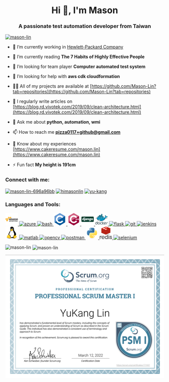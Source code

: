 <h1 align="center">Hi 👋, I'm Mason</h1>
<h3 align="center">A passionate test automation developer from Taiwan</h3>

<!-- <p align="left"> <img src="https://komarev.com/ghpvc/?username=mason-lin&label=Profile%20views&color=0e75b6&style=flat" alt="mason-lin" /> </p> -->

<p align="left"> <a href="https://github.com/ryo-ma/github-profile-trophy"><img src="https://github-profile-trophy.vercel.app/?username=mason-lin" alt="mason-lin" /></a> </p>

- 🔭 I’m currently working in [Hewlett-Packard Company](https://www.linkedin.com/company/hp/?originalSubdomain=tw)

- 🌱 I’m currently reading **The 7 Habits of Highly Effective People**

- 👯 I’m looking for team player **Computer automated test system**

- 🤝 I’m looking for help with **aws cdk cloudformation**

- 👨‍💻 All of my projects are available at [https://github.com/Mason-Lin?tab=repositories](https://github.com/Mason-Lin?tab=repositories)

- 📝 I regularly write articles on [https://blog.rd.vivotek.com/2019/09/clean-architecture.html](https://blog.rd.vivotek.com/2019/09/clean-architecture.html)

- 💬 Ask me about **python, automation, wmi**

- 📫 How to reach me **pizza0117+github@gmail.com**

- 📄 Know about my experiences [https://www.cakeresume.com/mason.lin](https://www.cakeresume.com/mason.lin)

- ⚡ Fun fact **My height is 191cm**

<h3 align="left">Connect with me:</h3>
<p align="left">
<a href="https://linkedin.com/in/mason-lin-696a96bb" target="blank"><img align="center" src="https://raw.githubusercontent.com/rahuldkjain/github-profile-readme-generator/master/src/images/icons/Social/linked-in-alt.svg" alt="mason-lin-696a96bb" height="30" width="40" /></a>
<a href="https://fb.com/himasonlin" target="blank"><img align="center" src="https://raw.githubusercontent.com/rahuldkjain/github-profile-readme-generator/master/src/images/icons/Social/facebook.svg" alt="himasonlin" height="30" width="40" /></a>
<a href="https://www.leetcode.com/yu-kang" target="blank"><img align="center" src="https://raw.githubusercontent.com/rahuldkjain/github-profile-readme-generator/master/src/images/icons/Social/leet-code.svg" alt="yu-kang" height="30" width="40" /></a>
</p>

<h3 align="left">Languages and Tools:</h3>
<p align="left"> <a href="https://aws.amazon.com" target="_blank" rel="noreferrer"> <img src="https://raw.githubusercontent.com/devicons/devicon/master/icons/amazonwebservices/amazonwebservices-original-wordmark.svg" alt="aws" width="40" height="40"/> </a> <a href="https://azure.microsoft.com/en-in/" target="_blank" rel="noreferrer"> <img src="https://www.vectorlogo.zone/logos/microsoft_azure/microsoft_azure-icon.svg" alt="azure" width="40" height="40"/> </a> <a href="https://www.gnu.org/software/bash/" target="_blank" rel="noreferrer"> <img src="https://www.vectorlogo.zone/logos/gnu_bash/gnu_bash-icon.svg" alt="bash" width="40" height="40"/> </a> <a href="https://www.cprogramming.com/" target="_blank" rel="noreferrer"> <img src="https://raw.githubusercontent.com/devicons/devicon/master/icons/c/c-original.svg" alt="c" width="40" height="40"/> </a> <a href="https://www.w3schools.com/cpp/" target="_blank" rel="noreferrer"> <img src="https://raw.githubusercontent.com/devicons/devicon/master/icons/cplusplus/cplusplus-original.svg" alt="cplusplus" width="40" height="40"/> </a> <a href="https://www.djangoproject.com/" target="_blank" rel="noreferrer"> <img src="https://raw.githubusercontent.com/devicons/devicon/master/icons/django/django-original.svg" alt="django" width="40" height="40"/> </a> <a href="https://www.docker.com/" target="_blank" rel="noreferrer"> <img src="https://raw.githubusercontent.com/devicons/devicon/master/icons/docker/docker-original-wordmark.svg" alt="docker" width="40" height="40"/> </a> <a href="https://flask.palletsprojects.com/" target="_blank" rel="noreferrer"> <img src="https://www.vectorlogo.zone/logos/pocoo_flask/pocoo_flask-icon.svg" alt="flask" width="40" height="40"/> </a> <a href="https://git-scm.com/" target="_blank" rel="noreferrer"> <img src="https://www.vectorlogo.zone/logos/git-scm/git-scm-icon.svg" alt="git" width="40" height="40"/> </a> <a href="https://www.jenkins.io" target="_blank" rel="noreferrer"> <img src="https://www.vectorlogo.zone/logos/jenkins/jenkins-icon.svg" alt="jenkins" width="40" height="40"/> </a> <a href="https://www.linux.org/" target="_blank" rel="noreferrer"> <img src="https://raw.githubusercontent.com/devicons/devicon/master/icons/linux/linux-original.svg" alt="linux" width="40" height="40"/> </a> <a href="https://www.mathworks.com/" target="_blank" rel="noreferrer"> <img src="https://upload.wikimedia.org/wikipedia/commons/2/21/Matlab_Logo.png" alt="matlab" width="40" height="40"/> </a> <a href="https://opencv.org/" target="_blank" rel="noreferrer"> <img src="https://www.vectorlogo.zone/logos/opencv/opencv-icon.svg" alt="opencv" width="40" height="40"/> </a> <a href="https://postman.com" target="_blank" rel="noreferrer"> <img src="https://www.vectorlogo.zone/logos/getpostman/getpostman-icon.svg" alt="postman" width="40" height="40"/> </a> <a href="https://www.python.org" target="_blank" rel="noreferrer"> <img src="https://raw.githubusercontent.com/devicons/devicon/master/icons/python/python-original.svg" alt="python" width="40" height="40"/> </a> <a href="https://redis.io" target="_blank" rel="noreferrer"> <img src="https://raw.githubusercontent.com/devicons/devicon/master/icons/redis/redis-original-wordmark.svg" alt="redis" width="40" height="40"/> </a> <a href="https://www.selenium.dev" target="_blank" rel="noreferrer"> <img src="https://raw.githubusercontent.com/detain/svg-logos/780f25886640cef088af994181646db2f6b1a3f8/svg/selenium-logo.svg" alt="selenium" width="40" height="40"/> </a> </p>

<p><img align="left" src="https://github-readme-stats.vercel.app/api/top-langs?username=mason-lin&show_icons=true&locale=en&layout=compact" alt="mason-lin" /></p>

<p>&nbsp;<img align="center" src="https://github-readme-stats.vercel.app/api?username=mason-lin&show_icons=true&locale=en" alt="mason-lin" /></p>

<!-- <p><img align="center" src="https://github-readme-streak-stats.herokuapp.com/?user=mason-lin&" alt="mason-lin" /></p> -->

![PSM](https://github.com/Mason-Lin/mason-lin/blob/master/PSM1.png?raw=true)
